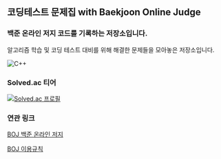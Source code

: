 ## 코딩테스트 문제집 with Baekjoon Online Judge

### 백준 온라인 저지 코드를 기록하는 저장소입니다.

알고리즘 학습 및 코딩 테스트 대비를 위해 해결한 문제들을 모아놓은 저장소입니다.

<img alt="C++" src ="https://img.shields.io/badge/c++-00599C?style=flat-square&logo=c%2B%2B&logoColor=white"/>

### Solved.ac 티어

[![Solved.ac
프로필](http://mazassumnida.wtf/api/generate_badge?boj=seunghyun4525)](https://solved.ac/seunghyun4525)


### 연관 링크

[BOJ 백준 온라인 저지](https://www.acmicpc.net)

[BOJ 이용규칙](https://help.acmicpc.net/rule)
